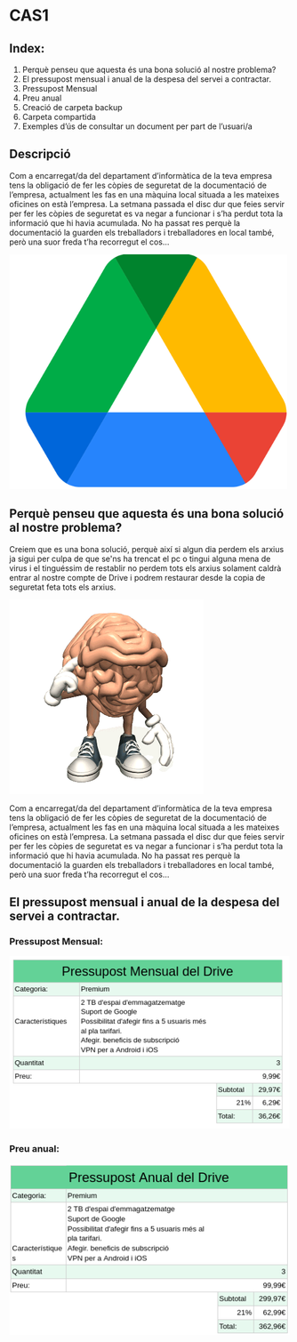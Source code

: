 # CAS1

## Index:

1. Perquè penseu que aquesta és una bona solució al nostre problema?	
2. El pressupost mensual i anual de la despesa del servei a contractar.
3. Pressupost Mensual	
4. Preu anual
5. Creació de carpeta backup
6. Carpeta compartida
7. Exemples d’ús de consultar un document per part de l’usuari/a

## Descripció

Com a encarregat/da del departament d’informàtica de la teva empresa tens la obligació de fer les còpies de seguretat de la documentació de l’empresa, actualment les fas en una màquina local situada a les mateixes oficines on està l’empresa. La setmana passada el disc dur que feies servir per fer les còpies de seguretat es va negar a funcionar i s’ha perdut tota la informació que hi havia acumulada. No ha passat res perquè la documentació la guarden els treballadors i treballadores en local també, però una suor freda t’ha recorregut el cos… 

![alt text](Selecció_044.png)

## Perquè penseu que aquesta és una bona solució al nostre problema?

Creiem que es una bona solució, perquè així si algun dia perdem els arxius ja sigui per culpa de que se'ns ha trencat el pc o tingui alguna mena de virus i el tinguéssim de restablir no perdem tots els arxius solament caldrà entrar al nostre compte de Drive i podrem restaurar desde la copia de seguretat feta tots els arxius.

![alt text](cerebro.gif)

Com a encarregat/da del departament d’informàtica de la teva empresa tens la obligació de fer les còpies de seguretat de la documentació de l’empresa, actualment les fas en una màquina local situada a les mateixes oficines on està l’empresa. La setmana passada el disc dur que feies servir per fer les còpies de seguretat es va negar a funcionar i s’ha perdut tota la informació que hi havia acumulada. No ha passat res perquè la documentació la guarden els treballadors i treballadores en local també, però una suor freda t’ha recorregut el cos… 

## El pressupost mensual i anual de la despesa del servei a contractar.

### Pressupost Mensual:

![alt text](Selecció_045.png)

### Preu anual:

![alt text](Selecció_046.png)

